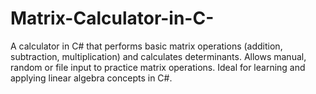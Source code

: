 # Matrix-Calculator-in-C-
A calculator in C# that performs basic matrix operations (addition, subtraction, multiplication) and calculates determinants. Allows manual, random or file input to practice matrix operations. Ideal for learning and applying linear algebra concepts in C#.
